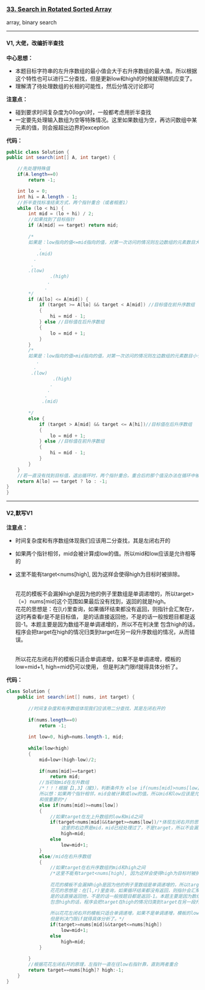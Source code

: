 ### [33. Search in Rotated Sorted Array](https://leetcode.com/problems/search-in-rotated-sorted-array/)

array, binary search

---

#### V1, 大佬，改编折半查找

**中心思想：**
- 本题目标字符串的左升序数组的最小值会大于右升序数组的最大值。所以根据这个特性也可以进行二分查找，但是更新low和high的时候就得随机应变了。
- 理解清了待处理数组的长相的可能性，然后分情况讨论即可

**注意点：**
- 碰到要求时间复杂度为0(logn)时，一般都考虑用折半查找
- 一定要先处理输入数组为空等特殊情况。这里如果数组为空，再访问数组中某元素的值，则会报超出边界的exception

**代码：**
```java
public class Solution {
public int search(int[] A, int target) {

    //先处理特殊值
    if(A.length==0)
        return -1;

    int lo = 0;
    int hi = A.length - 1;
    //折半查找标准结束方式，两个指针重合（或者相差1）
    while (lo < hi) {
        int mid = (lo + hi) / 2;
        //如果找到了目标指针
        if (A[mid] == target) return mid;
        
        /*
        如果是：low指向的值<=mid指向的值，对第一次访问的情况则左边数组的元素数目大于右边数组的元素数目
            .
           .(mid)
          .
         .
        .(low)
                .(high)
               .
              .
        */
        if (A[lo] <= A[mid]) {
            if (target >= A[lo] && target < A[mid]) //目标值在前升序数组
            {
                hi = mid - 1;
            } else //目标值在后升序数组
            {
                lo = mid + 1;
            }
        } 
        /*
        如果是：low指向的值>mid指向的值，对第一次访问的情况则左边数组的元素数目小于右边数组的元素数目
           .
          .
         .(low)
                 .(high)
                .
               .
              .
             .(mid)
        
        */
        else {
            if (target > A[mid] && target <= A[hi])//目标值在后升序数组
            {
                lo = mid + 1;
            } else //目标值在前升序数组
            {
                hi = mid - 1;
            }
        }
    }
    //若一直没有找到目标值，退出循环时，两个指针重合。重合后的那个值没办法在循环中被判断，所以在这里最后判断一下。这里用lo和le等效
    return A[lo] == target ? lo : -1;
}
}
```

---

#### V2,默写V1

**注意点：**
- 时间复杂度和有序数组体现我们应该用二分查找，其是左闭右开的
- 如果两个指针相邻，mid会被计算成low的值。所以mid和low应该是允许相等的
- 这里不能有target<nums\[high], 因为这样会使得high为目标时被排除。<br/><br/>
                
    花花的模板不会漏掉high是因为他的例子里数组是单调递增的，所以target>（=）nums\[mid]这个范围如果最后没有找到，返回的就是high。<br/>
    花花的思想是：在\[l,r)里查询，如果循环结束都没有返回，则指针会汇聚在r，这时再查看r是不是目标值，
    是的话直接返回他，不是的话一般按题目都是返回-1。本题主要是因为数组不是单调递增的，所以不在判决里
    包含high的话，程序会把target在high的情况归类到target在另一段升序数组的情况，从而错误。<br/><br/>

    所以花花左闭右开的模板只适合单调递增，如果不是单调递增，模板的low=mid+1, high=mid仍可以使用，
    但是判决门限if就得具体分析了。


**代码：**
```java
class Solution {
    public int search(int[] nums, int target) {
        
        //时间复杂度和有序数组体现我们应该用二分查找，其是左闭右开的
        
        if(nums.length==0)
            return -1;
        
        int low=0, high=nums.length-1, mid;
        
        while(low<high)
        {
            mid=low+(high-low)/2;
            
            if(nums[mid]==target)
                return mid;
            //当初始mid在左升数组
            /*！！！根据【1,3】（搜3），判断条件为 else if(nums[mid]>nums[low])会出错。
            所以想：如果两个指针相邻，mid会被计算成low的值。所以mid和low应该是允许相等的，所以完全考虑测试例子是
            和很重要的*/
            else if(nums[mid]>=nums[low])
            {
                //如果target在左上升数组的low和mid之间
                if(target<nums[mid]&&target>=nums[low])/*体现左闭右开的思想，和mid在右升序序列中出现问题不同
                    这里的右边界是mid，mid已经处理过了，不是target，所以不会漏掉target在右边界的情况。*/
                    high=mid;
                else
                    low=mid+1;
            }
            else//mid在右升序数组
            {
                //如果target在右升序数组的mid和high之间
                /*这里不能有target<nums[high], 因为这样会使得high为目标时被排除。
                
                花花的模板不会漏掉high是因为他的例子里数组是单调递增的，所以target>（=）nums[mid]这个范围如果最后没有找到，返回的就是high。
                花花的思想是：在[l,r)里查询，如果循环结束都没有返回，则指针会汇聚在r，这时再查看r是不是目标值，
                是的话直接返回他，不是的话一般按题目都是返回-1。本题主要是因为数组不是单调递增的，所以不在判决里
                包含high的话，程序会把target在high的情况归类到target在另一段升序数组的情况，从而错误。
                
                所以花花左闭右开的模板只适合单调递增，如果不是单调递增，模板的low=mid+1, high=mid仍可以使用，
                但是判决门限if就得具体分析了。*/
                if(target>=nums[mid]&&target<=nums[high])
                    low=mid+1;
                else
                    high=mid;
            }
            
        }
        //根据花花左闭右开的原理，左指针一直在往low右指针靠，直到两者重合
        return target==nums[high]? high:-1;
    }
}
```

